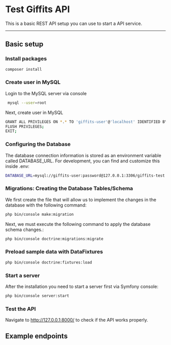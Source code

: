 # Test Giffits API
This is a basic REST API setup you can use to start a API service.  

---
## Basic setup

### Install packages 
```bash
composer install
```

### Create user in MySQL
Login to the MySQL server via console
```bash
 mysql --user=root
```

Next, create user in MySQL
```bash
GRANT ALL PRIVILEGES ON *.* TO 'giffits-user'@'localhost' IDENTIFIED BY 'password';
FLUSH PRIVILEGES;
EXIT;
```

### Configuring the Database
The database connection information is stored as an environment variable called DATABASE_URL. For development, you can find and customize this inside .env:

```bash
DATABASE_URL=mysql://giffits-user:password@127.0.0.1:3306/giffits-test
```

### Migrations: Creating the Database Tables/Schema
We first create the file that will allow us to implement the changes in the database with the following command:

```bash
php bin/console make:migration
```

Next, we must execute the following command to apply the database schema changes.:

```bash
php bin/console doctrine:migrations:migrate
```

### Preload sample data with DataFixtures

```bash
php bin/console doctrine:fixtures:load
```

### Start a server
After the installation you need to start a server first via Symfony console:

```bash
php bin/console server:start
```

### Test the API
Navigate to http://127.0.0.1:8000/ to check if the API works properly.

## Example endpoints